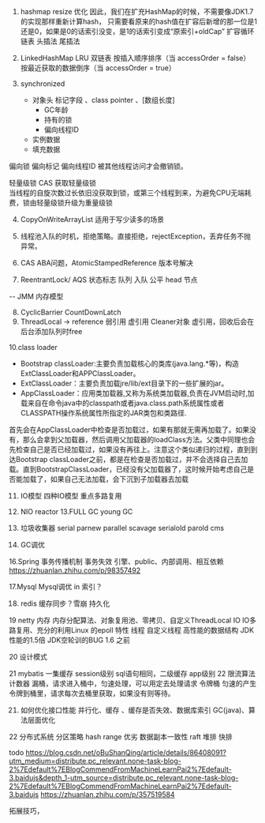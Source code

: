 1. hashmap resize 优化 因此，我们在扩充HashMap的时候，不需要像JDK1.7的实现那样重新计算hash，
   只需要看原来的hash值在扩容后新增的那一位是1还是0，如果是0的话索引没变，是1的话索引变成“原索引+oldCap” 扩容循环链表 头插法 尾插法
2. LinkedHashMap LRU 双链表 按插入顺序排序（当 accessOrder = false） 按最近获取的数据倒序（当 accessOrder = true）

3. synchronized
    - 对象头 标记字段 、class pointer 、[数组长度]
        - GC年龄
        - 持有的锁
        - 偏向线程ID
    - 实例数据
    - 填充数据

偏向锁 偏向标记 偏向线程ID 被其他线程访问才会撤销锁。

轻量级锁 CAS 获取轻量级锁  
当线程的自旋次数过长依旧没获取到锁，或第三个线程到来，为避免CPU无端耗费，锁由轻量级锁升级为重量级锁

4. CopyOnWriteArrayList 适用于写少读多的场景

5. 线程池入队的时机，拒绝策略。直接拒绝，rejectException，丢弃任务不抛异常。
6. CAS ABA问题，AtomicStampedReference 版本号解决
7. ReentrantLock/ AQS 状态标志 队列 入队 公平 head 节点

-- JMM 内存模型

8. CyclicBarrier CountDownLatch
9. ThreadLocal -> reference 弱引用 虚引用 Cleaner对象 虚引用，回收后会在后台添加队列时free

10.class loader

- Bootstrap classLoader:主要负责加载核心的类库(java.lang.*等)，构造ExtClassLoader和APPClassLoader。
- ExtClassLoader：主要负责加载jre/lib/ext目录下的一些扩展的jar。
- AppClassLoader：应用类加载器,又称为系统类加载器,负责在JVM启动时,加载来自在命令java中的classpath或者java.class.path系统属性或者CLASSPATH操作系统属性所指定的JAR类包和类路径.

首先会在AppClassLoader中检查是否加载过，如果有那就无需再加载了。如果没有，那么会拿到父加载器，然后调用父加载器的loadClass方法。父类中同理也会先检查自己是否已经加载过，如果没有再往上。注意这个类似递归的过程，直到到达Bootstrap
classLoader之前，都是在检查是否加载过，并不会选择自己去加载。直到BootstrapClassLoader，已经没有父加载器了，这时候开始考虑自己是否能加载了，如果自己无法加载，会下沉到子加载器去加载

11. IO模型 四种IO模型 重点多路复用
12. NIO reactor 
13.FULL GC young GC

14. 垃圾收集器 serial parnew parallel scavage serialold parold cms

15. GC调优

16.Spring 事务传播机制 事务失效 引擎、public、内部调用、相互依赖
https://zhuanlan.zhihu.com/p/98357492

17.Mysql Mysql调优  in 索引？

18. redis 缓存同步？雪崩 持久化 

19 netty
内存 内存分配算法、对象复用池、零拷贝、自定义ThreadLocal
IO IO多路复用、充分的利用Linux 的epoll 特性
线程 自定义线程 
高性能的数据结构 JDK性能的1.5倍
JDK空轮训的BUG 1.6 之前

20 设计模式

21 mybatis 一集缓存 session级别 sql语句相同，二级缓存 app级别 
22 限流算法 计数器  漏桶，请求进入桶中，匀速处理，可以用定去处理请求 令牌桶 匀速的产生令牌到桶里，请求每次去桶里获取，如果没有则等待。

21. 如何优化接口性能
  并行化、缓存 、缓存是否失效、数据库索引 GC(java)、算法层面优化

22 分布式系统
   分区策略 hash range  优劣
   数据副本一致性  raft
堆排 快排

todo
https://blog.csdn.net/oBuShanQing/article/details/86408091?utm_medium=distribute.pc_relevant.none-task-blog-2%7Edefault%7EBlogCommendFromMachineLearnPai2%7Edefault-3.baidujs&depth_1-utm_source=distribute.pc_relevant.none-task-blog-2%7Edefault%7EBlogCommendFromMachineLearnPai2%7Edefault-3.baidujs
https://zhuanlan.zhihu.com/p/357519584

拓展技巧，
